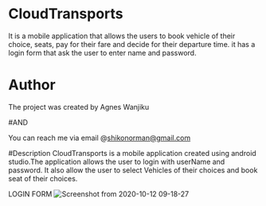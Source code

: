 # CloudTransports
It is a mobile application that allows the users to book vehicle of their choice, seats,  pay for their fare and decide for their departure time. it has a login form 
that ask the user to enter name and password.

# Author
The project was created by Agnes Wanjiku

#AND

You can reach me via email @shikonorman@gmail.com

#Description
CloudTransports is a mobile application created using android studio.The application allows the user to login with userName and password. It also allow the
user to select Vehicles of their choices and book seat of their choices.

LOGIN FORM
![Screenshot from 2020-10-12 09-18-27](https://user-images.githubusercontent.com/63198747/95715083-eb182d00-0c71-11eb-8fb2-24d6e89ab053.png)

